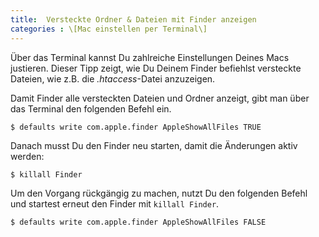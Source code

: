 ```yaml
---
title:  Versteckte Ordner & Dateien mit Finder anzeigen
categories : \[Mac einstellen per Terminal\]
---
```

Über das Terminal kannst Du zahlreiche Einstellungen Deines Macs
justieren. Dieser Tipp zeigt, wie Du Deinem Finder befiehlst versteckte
Dateien, wie z.B. die *.htaccess*-Datei anzuzeigen.

Damit Finder alle versteckten Dateien und Ordner anzeigt, gibt man über
das Terminal den folgenden Befehl ein.

    $ defaults write com.apple.finder AppleShowAllFiles TRUE

Danach musst Du den Finder neu starten, damit die Änderungen aktiv
werden:

    $ killall Finder

Um den Vorgang rückgängig zu machen, nutzt Du den folgenden Befehl und
startest erneut den Finder mit `killall Finder`.

    $ defaults write com.apple.finder AppleShowAllFiles FALSE
